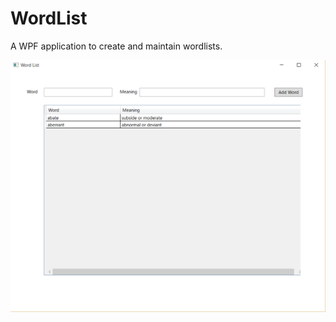 # WordList
A WPF application to create and maintain wordlists.

![graph image](https://github.com/keshav11/WordList/blob/master/Images/app.PNG)
